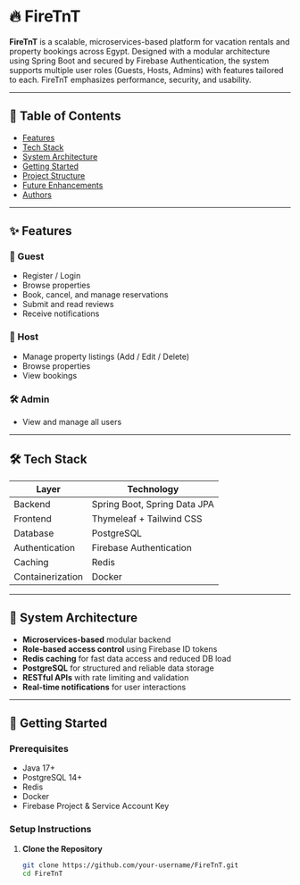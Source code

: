 # 🔥 FireTnT

**FireTnT** is a scalable, microservices-based platform for vacation rentals and property bookings across Egypt. Designed with a modular architecture using Spring Boot and secured by Firebase Authentication, the system supports multiple user roles (Guests, Hosts, Admins) with features tailored to each. FireTnT emphasizes performance, security, and usability.

---

## 📌 Table of Contents
- [Features](#features)
- [Tech Stack](#tech-stack)
- [System Architecture](#system-architecture)
- [Getting Started](#getting-started)
- [Project Structure](#project-structure)
- [Future Enhancements](#future-enhancements)
- [Authors](#authors)

---

## ✨ Features

### 🔑 Guest
- Register / Login
- Browse properties
- Book, cancel, and manage reservations
- Submit and read reviews
- Receive notifications

### 🏡 Host
- Manage property listings (Add / Edit / Delete)
- Browse properties
- View bookings

### 🛠️ Admin
- View and manage all users

---

## 🛠️ Tech Stack

| Layer         | Technology                       |
|--------------|----------------------------------|
| Backend       | Spring Boot, Spring Data JPA     |
| Frontend      | Thymeleaf + Tailwind CSS         |
| Database      | PostgreSQL                       |
| Authentication| Firebase Authentication          |
| Caching       | Redis                             |
| Containerization | Docker                        |

---

## 🧱 System Architecture

- **Microservices-based** modular backend
- **Role-based access control** using Firebase ID tokens
- **Redis caching** for fast data access and reduced DB load
- **PostgreSQL** for structured and reliable data storage
- **RESTful APIs** with rate limiting and validation
- **Real-time notifications** for user interactions

---

## 🚀 Getting Started

### Prerequisites
- Java 17+
- PostgreSQL 14+
- Redis
- Docker
- Firebase Project & Service Account Key

### Setup Instructions

1. **Clone the Repository**
   ```bash
   git clone https://github.com/your-username/FireTnT.git
   cd FireTnT
